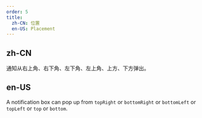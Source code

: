 ```yaml
---
order: 5
title:
  zh-CN: 位置
  en-US: Placement
---
```


## zh-CN

通知从右上角、右下角、左下角、左上角、上方、下方弹出。

## en-US

A notification box can pop up from `topRight` or `bottomRight` or `bottomLeft` or `topLeft` or `top` or `bottom`.
